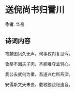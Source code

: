# 送倪尚书归霅川

**作者**: 华岳

## 诗词内容

笔麟图凤久无声，何事权舆复见今。

鲁祭不因夫子肉，齐卿难夺孟轲心。

我公去就何为重，吾道兴亡所系深。

安得斯文天未丧，载歌狼跋继遗音。

